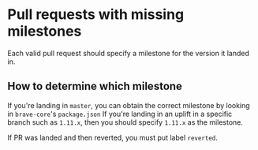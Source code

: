 # Pull requests with missing milestones

Each valid pull request should specify a milestone for the version it landed in.

## How to determine which milestone

If you're landing in `master`, you can obtain the correct milestone by looking in `brave-core`'s `package.json`
If you're landing in an uplift in a specific branch such as `1.11.x`, then you should specify `1.11.x` as the milestone.


If PR was landed and then reverted, you must put label `reverted`.